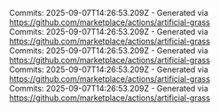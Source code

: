 Commits: 2025-09-07T14:26:53.209Z - Generated via https://github.com/marketplace/actions/artificial-grass
<br>
Commits: 2025-09-07T14:26:53.209Z - Generated via https://github.com/marketplace/actions/artificial-grass
<br>
Commits: 2025-09-07T14:26:53.209Z - Generated via https://github.com/marketplace/actions/artificial-grass
<br>
Commits: 2025-09-07T14:26:53.209Z - Generated via https://github.com/marketplace/actions/artificial-grass
<br>
Commits: 2025-09-07T14:26:53.209Z - Generated via https://github.com/marketplace/actions/artificial-grass
<br>
